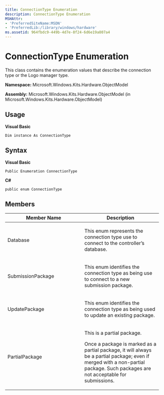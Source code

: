 ```yaml
---
title: ConnectionType Enumeration
description: ConnectionType Enumeration
MSHAttr:
- 'PreferredSiteName:MSDN'
- 'PreferredLib:/library/windows/hardware'
ms.assetid: 964fbdc9-449b-4d7e-8f24-6d6e19a807a4
---
```


# ConnectionType Enumeration


This class contains the enumeration values that describe the connection type or the Logo manager type.

**Namespace:** Microsoft.Windows.Kits.Hardware.ObjectModel

**Assembly:** Microsoft.Windows.Kits.Hardware.ObjectModel (in Microsoft.Windows.Kits.Hardware.ObjectModel)

## <span id="Usage"></span><span id="usage"></span><span id="USAGE"></span>Usage


**Visual Basic**

`Dim instance As ConnectionType`

## <span id="Syntax"></span><span id="syntax"></span><span id="SYNTAX"></span>Syntax


**Visual Basic**

`Public Enumeration ConnectionType`

**C#**

`public enum ConnectionType`

## <span id="Members"></span><span id="members"></span><span id="MEMBERS"></span>Members


<table>
<colgroup>
<col width="50%" />
<col width="50%" />
</colgroup>
<thead>
<tr class="header">
<th>Member Name</th>
<th>Description</th>
</tr>
</thead>
<tbody>
<tr class="odd">
<td><p>Database</p></td>
<td><p>This enum represents the connection type use to connect to the controller’s database.</p></td>
</tr>
<tr class="even">
<td><p>SubmissionPackage</p></td>
<td><p>This enum identifies the connection type as being use to connect to a new submission package.</p></td>
</tr>
<tr class="odd">
<td><p>UpdatePackage</p></td>
<td><p>This enum identifies the connection type as being used to update an existing package.</p></td>
</tr>
<tr class="even">
<td><p>PartialPackage</p></td>
<td><p>This is a partial package.</p>
<p>Once a package is marked as a partial package, it will always be a partial package; even if merged with a non-partial package. Such packages are not acceptable for submissions.</p></td>
</tr>
</tbody>
</table>

 

 

 







